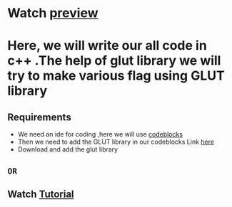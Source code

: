 # Watch [preview](https://youtu.be/zjWhfGgrvv4)
# Here, we will write our all code in c++ .The help of glut library we will try to make various flag using GLUT library


## Requirements
- We need an ide for coding ,here we will use [codeblocks](https://www.codeblocks.org/downloads/)
- Then we need to add the GLUT library in our codeblocks Link [here](https://drive.google.com/drive/folders/1fkxggA47i_293EV8dWEMdwuBNbJBsqcF?usp=sharing)
- Download and add the glut library

## ```OR```

## Watch [Tutorial](https://youtu.be/7rLo69vCooU?si=NeNxBSLZ3OVc_KRG)
